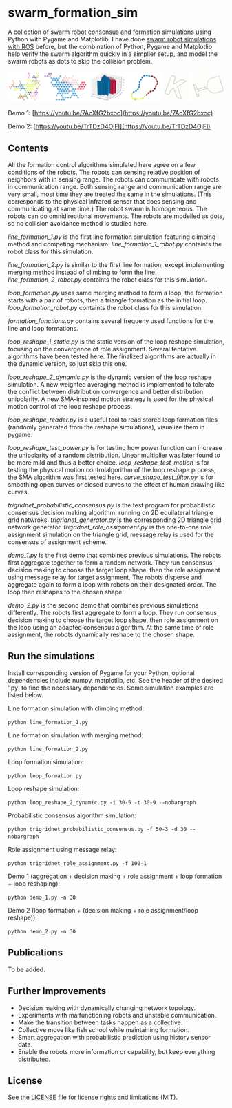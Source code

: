 # swarm_formation_sim
A collection of swarm robot consensus and formation simulations using Python with Pygame and Matplotlib. I have done [swarm robot simulations with ROS](https://github.com/yangliu28/swarm_robot_ros_sim.git) before, but the combination of Python, Pygame and Matplotlib help verify the swarm algorithm quickly in a simplier setup, and model the swarm robots as dots to skip the collision problem.

![](banner.png)

Demo 1: [https://youtu.be/7AcXfG2bxoc](https://youtu.be/7AcXfG2bxoc)

Demo 2: [https://youtu.be/TrTDzD4OjFI](https://youtu.be/TrTDzD4OjFI)

## Contents
All the formation control algorithms simulated here agree on a few conditions of the robots. The robots can sensing relative position of neighbors with in sensing range. The robots can communicate with robots in communication range. Both sensing range and communication range are very small, most time they are treated the same in the simulations. (This corresponds to the physical infrared sensor that does sensing and communicating at same time.) The robot swarm is homogeneous. The robots can do omnidirectional movements. The robots are modelled as dots, so no collision avoidance method is studied here.

*line_formation_1.py* is the first line formation simulation featuring climbing method and competing mechanism. *line_formation_1_robot.py* containts the robot class for this simulation.

*line_formation_2.py* is similar to the first line formation, except implementing merging method instead of climbing to form the line. *line_formation_2_robot.py* containts the robot class for this simulation.

*loop_formation.py* uses same merging method to form a loop, the formation starts with a pair of robots, then a triangle formation as the initial loop. *loop_formation_robot.py* containts the robot class for this simulation.

*formation_functions.py* contains several frequeny used functions for the line and loop formations.

*loop_reshape_1_static.py* is the static version of the loop reshape simulation, focusing on the convergence of role assignment. Several tentative algorithms have been tested here. The finalized algorithms are actually in the dynamic version, so just skip this one.

*loop_reshape_2_dynamic.py* is the dynamic version of the loop reshape simulation. A new weighted averaging method is implemented to tolerate the conflict between distribution convergence and better distribution unipolarity. A new SMA-inspired motion strategy is used for the physical motion control of the loop reshape process.

*loop_reshape_reader.py* is a useful tool to read stored loop formation files (randomly generated from the reshape simulations), visualize them in pygame.

*loop_reshape_test_power.py* is for testing how power function can increase the unipolarity of a random distribution. Linear multiplier was later found to be more mild and thus a better choice. *loop_reshape_test_motion* is for testing the physical motion controlalgorithm of the loop reshape process, the SMA algorithm was first tested here. *curve_shape_test_filter.py* is for smoothing open curves or closed curves to the effect of human drawing like curves.

*trigridnet_probabilistic_consensus.py* is the test program for probabilistic consensus decision making algorithm, running on 2D equilateral triangle grid netwroks. *trigridnet_generator.py* is the corresponding 2D triangle grid network generator. *trigridnet_role_assignment.py* is the one-to-one role assignment simulation on the triangle grid, message relay is used for the consensus of assignment scheme.

*demo_1.py* is the first demo that combines previous simulations. The robots first aggregate together to form a random network. They run consensus decision making to choose the target loop shape, then the role assignment using message relay for target assignment. The robots disperse and aggregate again to form a loop with robots on their designated order. The loop then reshapes to the chosen shape.

*demo_2.py* is the second demo that combines previous simulations differently. The robots first aggregate to form a loop. They run consensus decision making to choose the target loop shape, then role assignment on the loop using an adapted consensus algorithm. At the same time of role assignment, the robots dynamically reshape to the chosen shape.

## Run the simulations
Install corresponding version of Pygame for your Python, optional dependencies include numpy, matplotlib, etc. See the header of the desired '.py' to find the necessary dependencies. Some simulation examples are listed below.

Line formation simulation with climbing method:

`python line_formation_1.py`

Line formation simulation with merging method:

`python line_formation_2.py`

Loop formation simulation:

`python loop_formation.py`

Loop reshape simulation:

`python loop_reshape_2_dynamic.py -i 30-5 -t 30-9 --nobargraph`

Probabilistic consensus algorithm simulation:

`python trigridnet_probabilistic_consensus.py -f 50-3 -d 30 --nobargraph`

Role assignment using message relay:

`python trigridnet_role_assignment.py -f 100-1`

Demo 1 (aggregation + decision making + role assignment + loop formation + loop reshaping):

`python demo_1.py -n 30`

Demo 2 (loop formation + (decision making + role assignment/loop reshape)):

`python demo_2.py -n 30`

## Publications
To be added.

## Further Improvements
* Decision making with dynamically changing network topology.
* Experiments with malfunctioning robots and unstable communication.
* Make the transition between tasks happen as a collective.
* Collective move like fish school while maintaining formation.
* Smart aggregation with probabilistic prediction using history sensor data.
* Enable the robots more information or capability, but keep everything distributed.

## License
See the [LICENSE](LICENSE.md) file for license rights and limitations (MIT).


